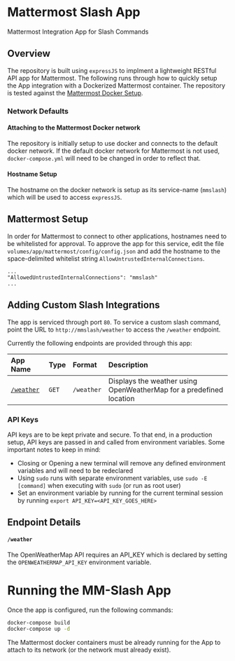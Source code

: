 # Mattermost Slash App

Mattermost Integration App for Slash Commands

## Overview

The repository is built using `expressJS` to implment a lightweight RESTful API app for Mattermost. The following runs through how to quickly setup the App integration with a Dockerized Mattermost container. The repository is tested against the [Mattermost Docker Setup](https://github.com/mattermost/mattermost-docker).

### Network Defaults

#### Attaching to the Mattermost Docker network

The repository is initially setup to use docker and connects to the default docker network. If the default docker network for Mattermost is not used, `docker-compose.yml` will need to be changed in order to reflect that.

#### Hostname Setup

The hostname on the docker network is setup as its service-name (`mmslash`) which will be used to access `expressJS`.

## Mattermost Setup

In order for Mattermost to connect to other applications, hostnames need to be whitelisted for approval. To approve the app for this service, edit the file `volumes/app/mattermost/config/config.json` and add the hostname to the space-delimited whitelist string `AllowUntrustedInternalConnections`.

```
...
"AllowedUntrustedInternalConnections": "mmslash"
...
```

## Adding Custom Slash Integrations

The app is serviced through port `80`. To service a custom slash command, point the URL to `http://mmslash/weather` to access the `/weather` endpoint.

Currently the following endpoints are provided through this app:

| App Name | Type | Format | Description |
|:---------------|:--------|:-----------|:-------------------------------------|
| [`/weather`](#weather) | `GET` | `/weather` | Displays the weather using OpenWeatherMap for a predefined location |

### API Keys

API keys are to be kept private and secure. To that end, in a production setup, API keys are passed in and called from environment variables. Some important notes to keep in mind:

- Closing or Opening a new terminal will remove any defined environment variables and will need to be redeclared
- Using `sudo` runs with separate environment variables, use `sudo -E [command]` when executing with `sudo` (or run as root user)
- Set an environment variable by running for the current terminal session by running `export API_KEY=<API_KEY_GOES_HERE>`

## Endpoint Details

#### `/weather`

The OpenWeatherMap API requires an API_KEY which is declared by setting the `OPENWEATHERMAP_API_KEY` environment variable.


# Running the MM-Slash App

Once the app is configured, run the following commands:

```bash
docker-compose build
docker-compose up -d
```

The Mattermost docker containers must be already running for the App to attach to its network (or the network must already exist). 